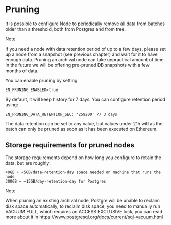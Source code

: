 # Pruning

It is possible to configure Node to periodically remove all data from batches older than a threshold, both from Postgres
and from tree.

> [!NOTE]
>
> If you need a node with data retention period of up to a few days, please set up a node from a snapshot (see previous
> chapter) and wait for it to have enough data. Pruning an archival node can take unpractical amount of time. In the
> future we will be offering pre-pruned DB snapshots with a few months of data.

You can enable pruning by setting

```
EN_PRUNING_ENABLED=true
```

By default, it will keep history for 7 days. You can configure retention period using:

```
EN_PRUNING_DATA_RETENTION_SEC: '259200' // 3 days
```

The data retention can be set to any value, but values under 21h will as the batch can only be pruned as soon as it has
been executed on Ethereum.

## Storage requirements for pruned nodes

The storage requirements depend on how long you configure to retain the data, but are roughly:

    40GB + ~5GB/data-retention-day space needed on machine that runs the node
    300GB + ~15GB/day-retention-day for Postgres

> [!NOTE]
>
> When pruning an existing archival node, Postgre will be unable to reclaim disk space automatically, to reclaim disk
> space, you need to manually run VACUUM FULL, which requires an ACCESS EXCLUSIVE lock, you can read more about it in
> https://www.postgresql.org/docs/current/sql-vacuum.html
